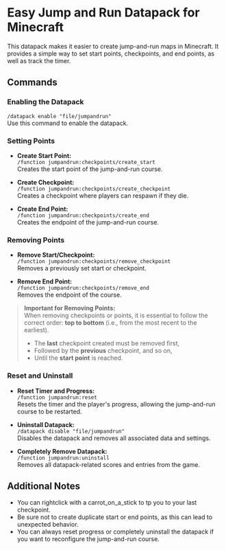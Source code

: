 # Easy Jump and Run Datapack for Minecraft

This datapack makes it easier to create jump-and-run maps in Minecraft. It provides a simple way to set start points, checkpoints, and end points, as well as track the timer.

## Commands

### Enabling the Datapack
`/datapack enable "file/jumpandrun"`  
Use this command to enable the datapack.

### Setting Points

- **Create Start Point:**  
  `/function jumpandrun:checkpoints/create_start`  
  Creates the start point of the jump-and-run course.

- **Create Checkpoint:**  
  `/function jumpandrun:checkpoints/create_checkpoint`  
  Creates a checkpoint where players can respawn if they die.

- **Create End Point:**  
  `/function jumpandrun:checkpoints/create_end`  
  Creates the endpoint of the jump-and-run course.

### Removing Points

- **Remove Start/Checkpoint:**  
  `/function jumpandrun:checkpoints/remove_checkpoint`  
  Removes a previously set start or checkpoint.

- **Remove End Point:**  
  `/function jumpandrun:checkpoints/remove_end`  
  Removes the endpoint of the course.

> **Important for Removing Points:**  
> When removing checkpoints or points, it is essential to follow the correct order: **top to bottom** (i.e., from the most recent to the earliest).  
> - The **last** checkpoint created must be removed first,  
> - Followed by the **previous** checkpoint, and so on,  
> - Until the **start point** is reached.

### Reset and Uninstall

- **Reset Timer and Progress:**  
  `/function jumpandrun:reset`  
  Resets the timer and the player's progress, allowing the jump-and-run course to be restarted.

- **Uninstall Datapack:**  
  `/datapack disable "file/jumpandrun"`  
  Disables the datapack and removes all associated data and settings.

- **Completely Remove Datapack:**  
  `/function jumpandrun:uninstall`  
  Removes all datapack-related scores and entries from the game.

## Additional Notes

- You can rightclick with a carrot_on_a_stick to tp you to your last checkpoint.
- Be sure not to create duplicate start or end points, as this can lead to unexpected behavior.
- You can always reset progress or completely uninstall the datapack if you want to reconfigure the jump-and-run course.

